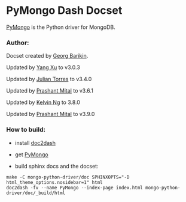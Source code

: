 PyMongo Dash Docset
=======================

[PyMongo](http://api.mongodb.org/python) is the Python driver for MongoDB.

### Author:

Docset created by [Georg Barikin](https://github.com/gebrkn).

Updated by [Yang Xu](https://github.com/xyoun) to v3.0.3

Updated by [Julian Torres](https://github.com/macintacos) to v3.4.0

Updated by [Prashant Mital](https://github.com/prashantmital) to v3.6.1

Updated by [Kelvin Ng](https://github.com/hoishing) to 3.8.0

Updated by [Prashant Mital](https://github.com/prashantmital) to v3.9.0

### How to build:

- install [doc2dash](https://pypi.python.org/pypi/doc2dash)

- get [PyMongo](https://github.com/mongodb/mongo-python-driver.git)

- build sphinx docs and the docset:

```
make -C mongo-python-driver/doc SPHINXOPTS="-D html_theme_options.nosidebar=1" html
doc2dash -fv --name PyMongo --index-page index.html mongo-python-driver/doc/_build/html
````
